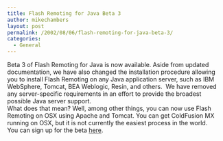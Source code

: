 ```yaml
---
title: Flash Remoting for Java Beta 3
author: mikechambers
layout: post
permalink: /2002/08/06/flash-remoting-for-java-beta-3/
categories:
  - General
---
```



Beta 3 of Flash Remoting for Java is now available. Aside from updated documentation, we have also changed the installation procedure allowing you to install Flash Remoting on any Java application server, such as IBM WebSphere, Tomcat, BEA Weblogic, Resin, and others.&nbsp; We have removed any server-specific requirements in an effort to provide the broadest possible Java server support.  
What does that mean? Well, among other things, you can now use Flash Remoting on OSX using Apache and Tomcat. You can get ColdFusion MX running on OSX, but it is not currently the easiest process in the world.  
You can sign up for the beta [here][1].

 [1]: http://betaprograms.macromedia.com/salsa/